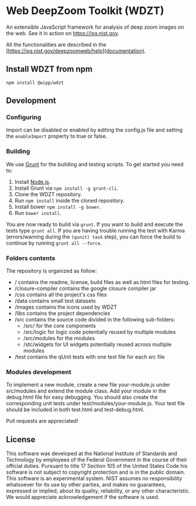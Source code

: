 # Web DeepZoom Toolkit (WDZT)

An extensible JavaScript framework for analysis of deep zoom images on the web.
See it in action on https://isg.nist.gov.

All the functionalities are described in the [https://isg.nist.gov/deepzoomweb/help](documentation).

## Install WDZT from npm

```
npm install @wipp/wdzt
```

## Development

### Configuring

Import can be disabled or enabled by editing the config.js file and setting the `enableImport` property to true or false.


### Building

We use [Grunt](http://gruntjs.com/) for the building and testing scripts.
To get started you need to:

1. Install [Node.js](http://nodejs.org/).
1. Install Grunt via `npm install -g grunt-cli`.
1. Clone the WDZT repository.
1. Run `npm install` inside the cloned repository.
1. Install bower `npm install -g bower`.	
1. Run `bower install`.

You are now ready to build via `grunt`.
If you want to build and execute the tests type `grunt all`.
If you are having trouble running the test with Karma (errors/warning during the `(qunit) task` step), you can force the build to continue by running `grunt all --force`.

### Folders contents

The repository is organized as follow:
* / contains the readme, license, build files as well as html files for testing.
* /closure-compiler contains the google closure compiler jar
* /css contains all the project's css files
* /data contains small test datasets
* /images contains the icons used by WDZT
* /libs contains the project dependencies
* /src contains the source code divided in the following sub-folders:
    * /src/ for the core components
    * /src/logic for logic code potentially reused by multiple modules
    * /src/modules for the modules
    * /stc/widgets for UI widgets potentially reused across multiple modules
* /test contains the qUnit tests with one test file for each src file

### Modules development

To implement a new module, create a new file your-module.js under src/modules
and extend the module class.
Add your module in the debug.html file for easy debugging.
You should also create the corresponding unit tests under 
test/modules/your-module.js. Your test file should be included in both test.html
and test-debug.html.

Pull requests are appreciated!

## License

This software was developed at the National Institute of Standards and
Technology by employees of the Federal Government in the course of
their official duties. Pursuant to title 17 Section 105 of the United
States Code his software is not subject to copyright protection and is
in the public domain. This software is an experimental system. NIST assumes
no responsibility whatsoever for its use by other parties, and makes no
guarantees, expressed or implied, about its quality, reliability, or
any other characteristic. We would appreciate acknowledgement if the
software is used.
